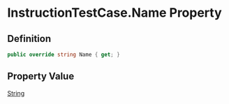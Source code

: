 # InstructionTestCase.Name Property
## Definition

```c#
public override string Name { get; }
```

## Property Value

[String](https://learn.microsoft.com/en-gb/dotnet/api/System.String)
